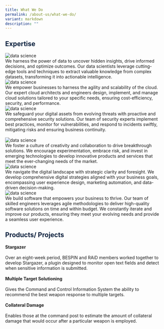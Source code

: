 ```yaml
---
title: What We Do
permalink: /about-us/what-we-do/
variant: markdown
description: ""
---
```

<h2><span style="color:#081f3c">Expertise</span></h2>

<div class="row">
<div class="col">
<img alt="data science" src="/images/Expertise%20/Untitled_presentation.png"><br>
<div class="has-text-justified">We harness the power of data to uncover hidden insights, drive informed decisions, and optimize outcomes. Our data scientists leverage cutting-edge tools and techniques to extract valuable knowledge from complex datasets, transforming it into actionable intelligence. 
</div>
</div>
	<div class="col">
<img alt="data science" src="/images/Expertise%20/Untitled_presentation__1_.png"><br>
<div class="has-text-justified">We empower businesses to harness the agility and scalability of the cloud. Our expert cloud architects and engineers design, implement, and manage cloud solutions tailored to your specific needs, ensuring cost-efficiency, security, and performance.
</div>
</div>
<div class="col">
<img alt="data science" src="/images/Expertise%20/Untitled_presentation__2_.png"><br>
<div class="has-text-justified">We safeguard your digital assets from evolving threats with proactive and comprehensive security solutions. Our team of security experts implement best practices, monitor for vulnerabilities, and respond to incidents swiftly, mitigating risks and ensuring business continuity.
</div>
</div>
<br>

</div>
<div class="row">
	<div class="col">
<img alt="data science" src="/images/Expertise%20/Untitled_presentation__3_.png"><br>
<div class="has-text-justified">We foster a culture of creativity and collaboration to drive breakthrough solutions. We encourage experimentation, embrace risk, and invest in emerging technologies to develop innovative products and services that meet the ever-changing needs of the market.
</div>
</div>
<div class="col">
<img alt="data science" src="/images/Expertise%20/Untitled_presentation__4_.png"><br>
<div class="has-text-justified">We navigate the digital landscape with strategic clarity and foresight. We develop comprehensive digital strategies aligned with your business goals, encompassing user experience design, marketing automation, and data-driven decision-making.
</div>
</div>
<div class="col">
<img alt="data science" src="/images/Expertise%20/Untitled_presentation__5_.png"><br>
<div class="has-text-justified">We build software that empowers your business to thrive. Our team of skilled engineers leverages agile methodologies to deliver high-quality software solutions on time and within budget. We constantly iterate and improve our products, ensuring they meet your evolving needs and provide a seamless user experience.
</div>
</div>
	</div>

<h2><span style="color:#081f3c">Products/ Projects</span></h2>
<div class="row">
<div class="col"> 
<img alt="" src="/images/What%20We%20Do/BESPIN.jpeg"><br>
		<div class="has-text-centered"><b>Stargazer</b></div><br>
		<div class="has-text-justified">Over an eight-week period, BESPIN and RAiD members worked together to develop Stargazer, a plugin designed to monitor open text fields and detect when sensitive information is submitted.
</div>
<br>

</div>
	<div class="col"> 
<img alt="" src="/images/What%20We%20Do/Multiple_Target_Solutioning.jpg"><br>
		<div class="has-text-centered"><b>Multiple Target Solutioning</b></div><br>
		<div class="has-text-justified">Gives the Command and Control Information System the ability to recommend the best weapon response to multiple targets.
</div>
<br>

</div>
	<div class="col"> 
<img alt="" src="/images/What%20We%20Do/Collateral_Damage.jpg"><br>
		<div class="has-text-centered"><b>Collateral Damage</b></div><br>
		<div class="has-text-justified">Enables those at the command post to estimate the amount of collateral damage that would occur after a particular weapon is employed.
</div>
<br></div></div>
